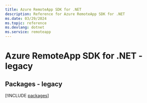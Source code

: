 ```yaml
---
title: Azure RemoteApp SDK for .NET
description: Reference for Azure RemoteApp SDK for .NET
ms.date: 03/29/2024
ms.topic: reference
ms.devlang: dotnet
ms.service: remoteapp
---
```

# Azure RemoteApp SDK for .NET - legacy
## Packages - legacy
[!INCLUDE [packages](remoteapp-index.md)]